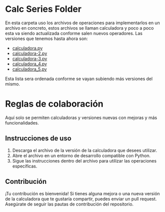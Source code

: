 # Calc Series Folder

En esta carpeta uso los archivos de operaciones para implementarlos en un archivo en concreto, estos archivos se llaman calculadora y poco a poco esta va siendo actualizada conforme salen nuevos operadores. Las versiones que tenemos hasta ahora son:

* [calculadora.py](calculadora.py)
* [calculadora-2.py](calculadora-2.py)
* [calculadora-3.py](calculadora-3.py)
* [calculadora_4.py](calculadora_4.py)
* [calculadora_5.py](calculadora_5.py)

Esta lista sera ordenada conforme se vayan subiendo más versiones del mismo.

# Reglas de colaboración
Aquí solo se permiten calculadoras y versiones nuevas con mejoras y más funcionalidades.

## Instrucciones de uso

1. Descarga el archivo de la versión de la calculadora que desees utilizar.
2. Abre el archivo en un entorno de desarrollo compatible con Python.
3. Sigue las instrucciones dentro del archivo para utilizar las operaciones específicas.

## Contribución

¡Tu contribución es bienvenida! Si tienes alguna mejora o una nueva versión de la calculadora que te gustaría compartir, puedes enviar un pull request. Asegúrate de seguir las pautas de contribución del repositorio.
